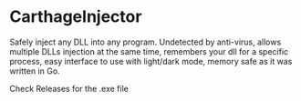 # CarthageInjector
Safely inject any DLL into any program. Undetected by anti-virus, allows multiple DLLs injection at the same time, remembers your dll for a specific process, easy interface to use with light/dark mode, memory safe as it was written in Go.

Check Releases for the .exe file
